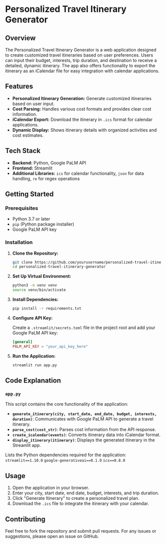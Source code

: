 # Personalized Travel Itinerary Generator

## Overview

The Personalized Travel Itinerary Generator is a web application designed to create customized travel itineraries based on user preferences. Users can input their budget, interests, trip duration, and destination to receive a detailed, dynamic itinerary. The app also offers functionality to export the itinerary as an iCalendar file for easy integration with calendar applications.

## Features

- **Personalized Itinerary Generation:** Generate customized itineraries based on user input.
- **Cost Parsing:** Handles various cost formats and provides clear cost information.
- **iCalendar Export:** Download the itinerary in `.ics` format for calendar applications.
- **Dynamic Display:** Shows itinerary details with organized activities and cost estimates.

## Tech Stack

- **Backend:** Python, Google PaLM API
- **Frontend:** Streamlit
- **Additional Libraries:** `ics` for calendar functionality, `json` for data handling, `re` for regex operations

## Getting Started

### Prerequisites

- Python 3.7 or later
- `pip` (Python package installer)
- Google PaLM API key

### Installation

1. **Clone the Repository:**

    ```bash
    git clone https://github.com/yourusername/personalized-travel-itinerary-generator.git
    cd personalized-travel-itinerary-generator
    ```

2. **Set Up Virtual Environment:**

    ```bash
    python3 -m venv venv
    source venv/bin/activate
    ```

3. **Install Dependencies:**

    ```bash
    pip install -r requirements.txt
    ```

4. **Configure API Key:**

    Create a `.streamlit/secrets.toml` file in the project root and add your Google PaLM API key:

    ```toml
    [general]
    PALM_API_KEY = "your_api_key_here"
    ```

5. **Run the Application:**

    ```bash
    streamlit run app.py
    ```


## Code Explanation

### `app.py`

This script contains the core functionality of the application:

- **`generate_itinerary(city, start_date, end_date, budget, interests, duration)`**: Communicates with Google PaLM API to generate a travel itinerary.
- **`parse_cost(cost_str)`**: Parses cost information from the API response.
- **`create_icalendar(events)`**: Converts itinerary data into iCalendar format.
- **`display_itinerary(itinerary)`**: Displays the generated itinerary in the Streamlit app.

Lists the Python dependencies required for the application:
    ```
    streamlit==1.10.0
    ```
    ```
    google-generativeai==0.1.0
    ```
    ```
    ics==0.8.0
    ```

  
## Usage

1. Open the application in your browser.
2. Enter your city, start date, end date, budget, interests, and trip duration.
3. Click "Generate Itinerary" to create a personalized travel plan.
4. Download the `.ics` file to integrate the itinerary with your calendar.


## Contributing

Feel free to fork the repository and submit pull requests. For any issues or suggestions, please open an issue on GitHub.


